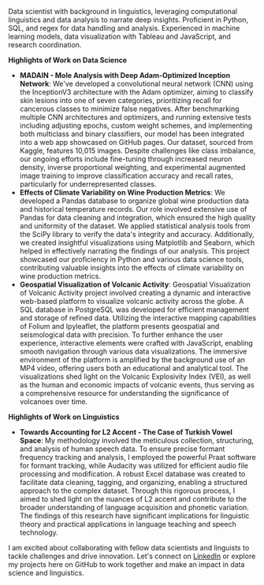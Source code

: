 Data scientist with background in linguistics, leveraging computational linguistics and data analysis to narrate deep insights. Proficient in Python, SQL, and regex for data handling and analysis. Experienced in machine learning models, data visualization with Tableau and JavaScript, and research coordination.

**Highlights of Work on Data Science**
- **MADAIN - Mole Analysis with Deep Adam-Optimized Inception Network**: We've developed a convolutional neural network (CNN) using the InceptionV3 architecture with the Adam optimizer, aiming to classify skin lesions into one of seven categories, prioritizing recall for cancerous classes to minimize false negatives. After benchmarking multiple CNN architectures and optimizers, and running extensive tests including adjusting epochs, custom weight schemes, and implementing both multiclass and binary classifiers, our model has been integrated into a web app showcased on GitHub pages. Our dataset, sourced from Kaggle, features 10,015 images. Despite challenges like class imbalance, our ongoing efforts include fine-tuning through increased neuron density, inverse proportional weighting, and experimental augmented image training to improve classification accuracy and recall rates, particularly for underrepresented classes.
- **Effects of Climate Variability on Wine Production Metrics**: We developed a Pandas database to organize global wine production data and historical temperature records. Our role involved extensive use of Pandas for data cleaning and integration, which ensured the high quality and uniformity of the dataset. We applied statistical analysis tools from the SciPy library to verify the data's integrity and accuracy. Additionally, we created insightful visualizations using Matplotlib and Seaborn, which helped in effectively narrating the findings of our analysis. This project showcased our proficiency in Python and various data science tools, contributing valuable insights into the effects of climate variability on wine production metrics.
- **Geospatial Visualization of Volcanic Activity**: Geospatial Visualization of Volcanic Activity project involved creating a dynamic and interactive web-based platform to visualize volcanic activity across the globe. A SQL database in PostgreSQL was developed for efficient management and storage of refined data. Utilizing the interactive mapping capabilities of Folium and Ipyleaflet, the platform presents geospatial and seismological data with precision. To further enhance the user experience, interactive elements were crafted with JavaScript, enabling smooth navigation through various data visualizations. The immersive environment of the platform is amplified by the background use of an MP4 video, offering users both an educational and analytical tool. The visualizations shed light on the Volcanic Explosivity Index (VEI), as well as the human and economic impacts of volcanic events, thus serving as a comprehensive resource for understanding the significance of volcanoes over time.

**Highlights of Work on Linguistics**
- **Towards Accounting for L2 Accent - The Case of Turkish Vowel Space**: My methodology involved the meticulous collection, structuring, and analysis of human speech data. To ensure precise formant frequency tracking and analysis, I employed the powerful Praat software for formant tracking, while Audacity was utilized for efficient audio file processing and modification. A robust Excel database was created to facilitate data cleaning, tagging, and organizing, enabling a structured approach to the complex dataset. Through this rigorous process, I aimed to shed light on the nuances of L2 accent and contribute to the broader understanding of language acquisition and phonetic variation. The findings of this research have significant implications for linguistic theory and practical applications in language teaching and speech technology.

I am excited about collaborating with fellow data scientists and linguists to tackle challenges and drive innovation. Let's connect on [LinkedIn](https://www.linkedin.com/in/mustafacanayter) or explore my projects here on GitHub to work together and make an impact in data science and linguistics.
